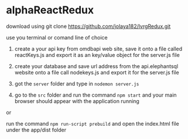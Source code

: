 # alphaReactRedux
download using git clone https://github.com/jolaya182/lvrgRedux.git

use you terminal or comand line of choice

1) create a your api key from omdbapi web site, save it onto a file called reactKeys.js and export it as an key/value object for the server.js file

2) create your database and save url address from the api.elephantsql website onto a file call nodekeys.js and export it for the server.js file

3) got the `server` folder and type in `nodemon server.js`

4) go to the `src` folder and run the command `npm start` and your main browser should appear with the application running

or

run the command `npm run-script prebuild` and open the index.html file under the app/dist folder
